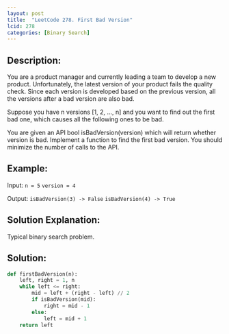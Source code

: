 ```yaml
---
layout: post
title:  "LeetCode 278. First Bad Version"
lcid: 278
categories: [Binary Search]
---
```

## Description:
You are a product manager and currently leading a team to develop a new product. Unfortunately, the latest version of your product fails the quality check. Since each version is developed based on the previous version, all the versions after a bad version are also bad.

Suppose you have n versions [1, 2, ..., n] and you want to find out the first bad one, which causes all the following ones to be bad.

You are given an API bool isBadVersion(version) which will return whether version is bad. Implement a function to find the first bad version. You should minimize the number of calls to the API.

## Example:
Input: `n = 5` `version = 4`

Output: `isBadVersion(3) -> False` `isBadVersion(4) -> True`

## Solution Explanation:
Typical binary search problem. 

## Solution:
```python
def firstBadVersion(n):
    left, right = 1, n
    while left <= right:
        mid = left + (right - left) // 2
        if isBadVersion(mid):
            right = mid - 1
        else:
            left = mid + 1
    return left
```

